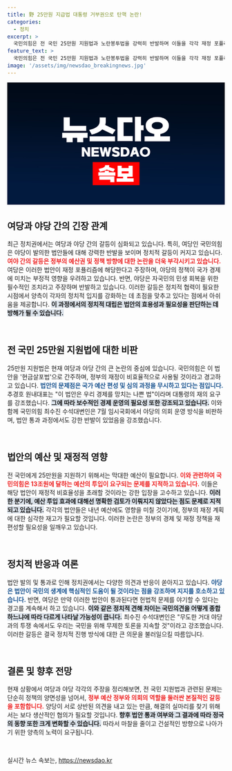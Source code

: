 ```yaml
---
title: 野 25만원 지급법 대통령 거부권으로 탄핵 논란!
categories:
  - 정치
excerpt: >
  국민의힘은 전 국민 25만원 지원법과 노란봉투법을 강력히 반발하며 이들을 각각 재정 포퓰리즘과 불법 파업 조장법으로 규정했다. 야당의 의회 독주를 비난하며, 정부 예산 권한 침해라 강조, 탄핵 정치의 중단을 촉구했다.
feature_text: >
  국민의힘은 전 국민 25만원 지원법과 노란봉투법을 강력히 반발하며 이들을 각각 재정 포퓰리즘과 불법 파업 조장법으로 규정했다. 야당의 의회 독주를 비난하며, 정부 예산 권한 침해라 강조, 탄핵 정치의 중단을 촉구했다.
image: '/assets/img/newsdao_breakingnews.jpg'
---
```


<p><img src="/assets/img/newsdao_breakingnews.jpg" alt="ranknews 속보" /></p>

<h2 data-ke-size="size26">여당과 야당 간의 긴장 관계</h2>

<p data-ke-size="size16">최근 정치권에서는 여당과 야당 간의 갈등이 심화되고 있습니다. 특히, 여당인 국민의힘은 야당이 발의한 법안들에 대해 강력한 반발을 보이며 정치적 갈등이 커지고 있습니다. <b><span style="color: #ee2323;">여야 간의 갈등은 정부의 예산권 및 정책 방향에 대한 논란을 더욱 부각시키고 있습니다.</span></b> 여당은 이러한 법안이 재정 포퓰리즘에 해당한다고 주장하며, 야당의 정책이 국가 경제에 미치는 부정적 영향을 우려하고 있습니다. 반면, 야당은 자국민의 민생 회복을 위한 필수적인 조치라고 주장하며 반발하고 있습니다. 이러한 갈등은 정치적 협력이 필요한 시점에서 양측이 각자의 정치적 입지를 강화하는 데 초점을 맞추고 있다는 점에서 아쉬움을 제공합니다. <b><span style="background-color: #21538527;">이 과정에서의 정치적 대립은 법안의 효용성과 필요성을 판단하는 데 방해가 될 수 있습니다.</span></b></p>

<p data-ke-size="size16">&nbsp;</p>

<h2 data-ke-size="size26">전 국민 25만원 지원법에 대한 비판</h2>

<p data-ke-size="size16">25만원 지원법은 현재 여당과 야당 간의 큰 논란의 중심에 있습니다. 국민의힘은 이 법안을 '현금살포법'으로 간주하며, 정부의 재정이 비효율적으로 사용될 것이라고 경고하고 있습니다. <b><span style="color: #1a5490;">법안의 문제점은 국가 예산 편성 및 심의 과정을 무시하고 있다는 점입니다.</span></b> 추경호 원내대표는 "이 법안은 우리 경제를 망치는 나쁜 법"이라며 대통령의 재의 요구를 강조했습니다. <b><span style="background-color: #21538527;">그에 따라 보수적인 경제 운영의 필요성 또한 강조되고 있습니다.</span></b> 이와 함께 국민의힘 최수진 수석대변인은 7월 임시국회에서 야당의 의회 운영 방식을 비판하며, 법안 통과 과정에서도 강한 반발이 있었음을 강조했습니다.</p>

<p data-ke-size="size16">&nbsp;</p>

<h2 data-ke-size="size26">법안의 예산 및 재정적 영향</h2>

<p data-ke-size="size16">전 국민에게 25만원을 지원하기 위해서는 막대한 예산이 필요합니다. <b><span style="color: #ee2323;">이와 관련하여 국민의힘은 13조원에 달하는 예산의 투입이 요구되는 문제를 지적하고 있습니다.</span></b> 이들은 해당 법안이 재정적 비효율성을 초래할 것이라는 강한 입장을 고수하고 있습니다. <b><span style="background-color: #21538527;">이러한 분기에, 예산 투입 효과에 대해선 명확한 검토가 이뤄지지 않았다는 점도 문제로 지적되고 있습니다.</span></b> 각각의 법안들은 내년 예산에도 영향을 미칠 것이기에, 정부의 재정 계획에 대한 심각한 재고가 필요할 것입니다. 이러한 논란은 정부의 경제 및 재정 정책을 재편성할 필요성을 일깨우고 있습니다.</p>

<p data-ke-size="size16">&nbsp;</p>

<h2 data-ke-size="size26">정치적 반응과 여론</h2>

<p data-ke-size="size16">법안 발의 및 통과로 인해 정치권에서는 다양한 의견과 반응이 쏟아지고 있습니다. <b><span style="color: #1a5490;">야당은 법안이 국민의 생계에 핵심적인 도움이 될 것이라는 점을 강조하며 지지를 호소하고 있습니다.</span></b> 반면, 여당은 만약 이러한 법안이 통과된다면 헌법적 문제를 야기할 수 있다는 경고를 계속해서 하고 있습니다. <b><span style="background-color: #21538527;">이와 같은 정치적 견해 차이는 국민의견을 어떻게 종합하느냐에 따라 다르게 나타날 가능성이 큽니다.</span></b> 최수진 수석대변인은 "무도한 거대 야당과의 투쟁 속에서도 우리는 국민을 위해 무제한 토론을 지속할 것"이라고 강조했습니다. 이러한 갈등은 결국 정치적 진행 방식에 대한 큰 의문을 불러일으킬 따름입니다.</p>

<p data-ke-size="size16">&nbsp;</p>

<h2 data-ke-size="size26">결론 및 향후 전망</h2>

<p data-ke-size="size16">현재 상황에서 여당과 야당 각각의 주장을 정리해보면, 전 국민 지원법과 관련된 문제는 단순히 정책의 양면성을 넘어서, <b><span style="color: #ee2323;">정부 예산 정부와 의회의 역할을 둘러싼 본질적인 갈등을 포함합니다.</span></b> 양당이 서로 상반된 의견을 내고 있는 만큼, 해결의 실마리를 찾기 위해서는 보다 생산적인 협의가 필요할 것입니다. <b><span style="background-color: #21538527;">향후 법안 통과 여부와 그 결과에 따라 정국의 동향 또한 크게 변화할 수 있습니다.</span></b> 따라서 마찰을 줄이고 건설적인 방향으로 나아가기 위한 양측의 노력이 요구됩니다.</p>

<p data-ke-size="size16">&nbsp;</p>
실시간 뉴스 속보는, <a href="https://newsdao.kr" rel="dofollow">https://newsdao.kr</a>


